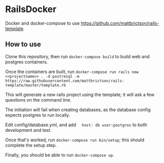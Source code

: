 # RailsDocker
Docker and docker-compose to use https://github.com/mattbrictson/rails-template.

## How to use
Clone this repository, then run `docker-compose build` to build web and postgres containers.

Once the containers are built, run `docker-compose run rails new <<projectname>> . -d postresql -m https://raw.githubusercontent.com/mattbrictson/rails-template/master/template.rb`

This will generate a new rails project using the template; it will ask a few questions on the command line.

The initiation will fail when creating databases, as the database config expects postgres to run locally.

Edit config/database.yml, and add
`  host: db
  user:postgres`
to both development and test.

Once that's worked, run `docker-compose run bin/setup`; this should complete the setup step.

Finally, you should be able to run `docker-compose up`.
